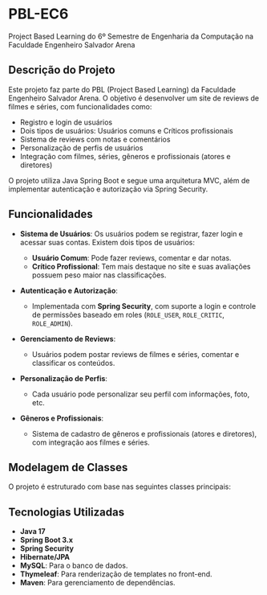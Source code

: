 # PBL-EC6
Project Based Learning do 6º Semestre de Engenharia da Computação na Faculdade Engenheiro Salvador Arena

## Descrição do Projeto

Este projeto faz parte do PBL (Project Based Learning) da Faculdade Engenheiro Salvador Arena. O objetivo é desenvolver um site de reviews de filmes e séries, com funcionalidades como:
- Registro e login de usuários
- Dois tipos de usuários: Usuários comuns e Críticos profissionais
- Sistema de reviews com notas e comentários
- Personalização de perfis de usuários
- Integração com filmes, séries, gêneros e profissionais (atores e diretores)

O projeto utiliza Java Spring Boot e segue uma arquitetura MVC, além de implementar autenticação e autorização via Spring Security.

## Funcionalidades

- **Sistema de Usuários**: Os usuários podem se registrar, fazer login e acessar suas contas. Existem dois tipos de usuários:
  - **Usuário Comum**: Pode fazer reviews, comentar e dar notas.
  - **Crítico Profissional**: Tem mais destaque no site e suas avaliações possuem peso maior nas classificações.
  
- **Autenticação e Autorização**:
  - Implementada com **Spring Security**, com suporte a login e controle de permissões baseado em roles (`ROLE_USER`, `ROLE_CRITIC`, `ROLE_ADMIN`).
  
- **Gerenciamento de Reviews**:
  - Usuários podem postar reviews de filmes e séries, comentar e classificar os conteúdos.
  
- **Personalização de Perfis**:
  - Cada usuário pode personalizar seu perfil com informações, foto, etc.

- **Gêneros e Profissionais**:
  - Sistema de cadastro de gêneros e profissionais (atores e diretores), com integração aos filmes e séries.

## Modelagem de Classes

O projeto é estruturado com base nas seguintes classes principais:

## Tecnologias Utilizadas

- **Java 17**
- **Spring Boot 3.x**
- **Spring Security**
- **Hibernate/JPA**
- **MySQL**: Para o banco de dados.
- **Thymeleaf**: Para renderização de templates no front-end.
- **Maven**: Para gerenciamento de dependências.
